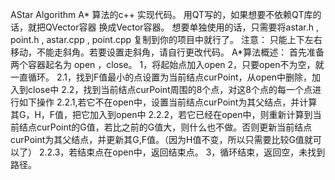 AStar Algorithm
A* 算法的c++ 实现代码。
用QT写的，如果想要不依赖QT库的话，就把QVector容器 换成Vector容器。
想要单独使用的话，只需要将astar.h , point.h , astar.cpp , point.cpp 复制到你的项目中就行了。
注意：
  只能上下左右移动，不能走斜角。若要设置走斜角，请自行更改代码。
A*算法概述：
首先准备两个容器起名为 open ，close。
1，将起始点加入open
2，只要open不为空，就一直循环。
   2.1，找到F值最小的点设置为当前结点curPoint，从open中删除，加入到close中
   2.2，找到当前结点curPoint周围的8个点，对这8个点的每一个点进行如下操作
      2.2.1,若它不在open中，设置当前结点curPoint为其父结点，并计算其G，H，F值，把它加入到open中
      2.2.2，若它已经在open中，则重新计算到当前结点curPoint的G值，若比之前的G值大，则什么也不做。否则更新当前结点curPoint为其父结点，并更新其G,F值。（因为H值不变，所以只需要比较G值就可以了）
      2.2.3，若结束点在open中，返回结束点。
3，循环结束，返回空，未找到路径。